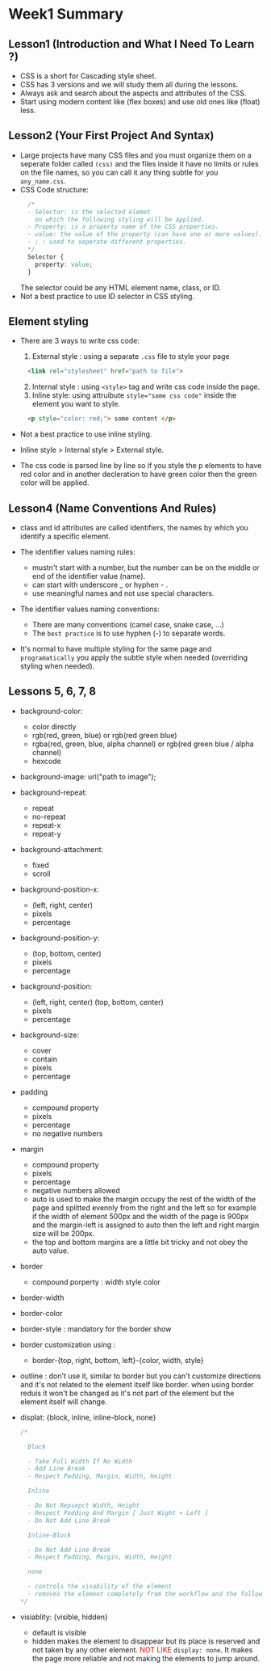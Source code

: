 # Week1 Summary

## Lesson1 (Introduction and What I Need To Learn ?)
- CSS is a short for Cascading style sheet.
- CSS has 3 versions and we will study them all during the lessons.
- Always ask and search about the aspects and attributes of the CSS.
- Start using modern content like (flex boxes) and use old ones like (float) less.

## Lesson2 (Your First Project And Syntax)
- Large projects have many CSS files and you must organize them on a seperate folder called `(css)` and the files inside it have no limits or rules on the file names, so you can call it any thing subtle for you `any_name.css`.
- CSS Code structure:
  ```css
    /* 
    - Selector: is the selected elemet 
      on which the following styling will be applied.
    - Property: is a property name of the CSS properties.
    - value: the value of the property (can have one or more values).
    - ; : used to seperate different properties.
    */
    Selector {  
      property: value;
    }
  ```
  The selector could be any HTML element name, class, or ID. 
- Not a best practice to use ID selector in CSS styling.

## Element styling
- There are 3 ways to write css code:
  1. External style : using a separate `.css` file to style your page
  ```html
    <link rel="stylesheet" href="path to file">
  ```
  2. Internal style : using `<style>` tag and write css code inside the page.
  3. Inline style: using attruibute `style="some css code"` inside the element you want to style.
  ```html
    <p style="color: red;"> some content </p>
  ```

- Not a best practice to use inline styling.
- Inline style > Internal style > External style.
- The css code is parsed line by line so if you style the p elements to have red color and in another decleration to have green color then the green color will be applied.

## Lesson4 (Name Conventions And Rules)

- class and id attributes are called identifiers, the names by which you identify a specific element.
- The identifier values naming rules: 
  - mustn't start with a number, but the number can be on the middle or end of the identifier value (name).
  - can start with underscore _ or hyphen - .
  - use meaningful names and not use special characters.

- The identifier values naming conventions: 
  - There are many conventions (camel case, snake case, ...)
  - The `best practice` is to use hyphen (-) to separate words.
- It's normal to have multiple styling for the same page and `programatically` you apply the subtle style when needed (overriding styling when needed).

## Lessons 5, 6, 7, 8

- background-color: 
  - color directly
  - rgb(red, green, blue) or rgb(red green blue)
  - rgba(red, green, blue, alpha channel) or rgb(red green blue / alpha channel)
  - hexcode
- background-image: url("path to image");
- background-repeat:
  - repeat
  - no-repeat
  - repeat-x
  - repeat-y
- background-attachment:
  - fixed
  - scroll
- background-position-x: 
  - (left, right, center)
  - pixels
  - percentage
- background-position-y: 
  - (top, bottom, center)
  - pixels
  - percentage
- background-position: 
  - (left, right, center) (top, bottom, center)
  - pixels
  - percentage
- background-size:
  - cover
  - contain
  - pixels
  - percentage
- padding 
  - compound property
  - pixels
  - percentage
  - no negative numbers
- margin
  - compound property
  - pixels
  - percentage
  - negative numbers allowed
  - auto is used to make the margin occupy the rest of the width of the page and splitted evennly from the right and the left so for example if the width of element 500px and the width of the page is 900px and the margin-left is assigned to auto then the left and right margin size will be 200px.
  - the top and bottom margins are a little bit tricky and not obey the auto value.
- border
  - compound porperty : width style color
- border-width
- border-color
- border-style : mandatory for the border show
- border customization using :
  - border-{top, right, bottom, left}-{color, width, style}
- outline : don't use it, similar to border but you can't customize directions and it's not related to the element itself like border. when using border reduis it won't be changed as it's not part of the element but the element itself will change.
- displat: {block, inline, inline-block, none}
  ```css
  /*

    Block

    - Take Full Width If No Width
    - Add Line Break
    - Respect Padding, Margin, Width, Height

    Inline

    - Do Not Repsepct Width, Height
    - Respect Padding And Margin [ Just Wight + Left ]
    - Do Not Add Line Break

    Inline-Block

    - Do Not Add Line Break
    - Respect Padding, Margin, Width, Height

    none

    - controls the visability of the element 
    - removes the element completely from the workflow and the following elments will take its place on the page.
  */
  ```

- visiablity: {visible, hidden}
  - default is visible
  - hidden makes the element to disappear but its place is reserved and not taken by any other element. <span style="color: red">NOT LIKE</span> `display: none`. It makes the page more reliable and not making the elements to jump around.




